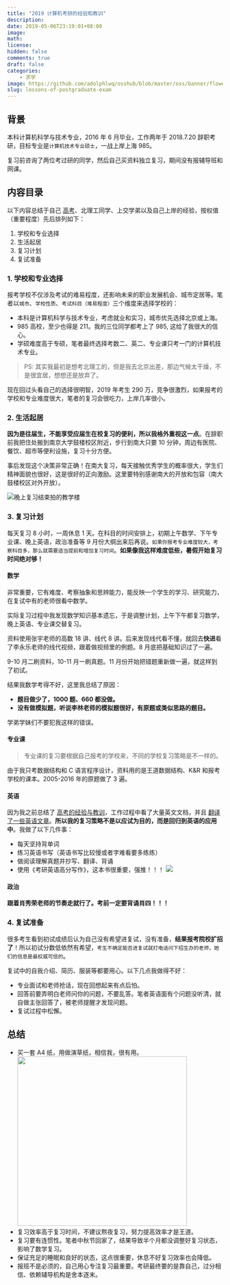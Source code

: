 ```yaml
---
title: "2019 计算机考研的经验和教训"
description:
date: 2019-05-06T23:19:01+08:00
image:
math:
license:
hidden: false
comments: true
draft: false
categories:
    - 求学
image: https://github.com/adolphlwq/osshub/blob/master/oss/banner/flower_00.jpg?raw=true
slug: lessons-of-postgraduate-exam
---
```

## 背景
本科计算机科学与技术专业，2016 年 6 月毕业，工作两年于 2018.7.20 辞职考研，目标专业是`计算机技术专业硕士`，一战上岸上海 985。

复习前咨询了两位考过研的同学，然后自己买资料独立复习，期间没有报辅导班和网课。

## 内容目录
以下内容总结于自己 [高考](https://blog.adolphlwq.xyz/college-entrance-examination-experience-and-lessons/)、北理工同学、上交学弟以及自己上岸的经验，按权值（重要程度）先后排列如下：
1. 学校和专业选择
2. 生活起居
3. 复习计划
4. 复试准备

### 1. 学校和专业选择
报考学校不仅涉及考试的难易程度，还影响未来的职业发展机会、城市定居等。笔者以`城市`、`学校性质`、`考试科目（难易程度）`三个维度来选择学校的：
- 本科是计算机科学与技术专业，考虑就业和实习，城市优先选择北京或上海。
- 985 高校，至少也得是 211。我的三位同学都考上了 985, 这给了我很大的信心。
- 学硕难度高于专硕，笔者最终选择考数二、英二、专业课只考一门的计算机技术专业。

>PS: 其实我最初是想考北理工的，但是我去北京出差，那边气候太干燥，不是很宜居，想想还是放弃了。

现在回过头看自己的选择很明智，2019 年考生 290 万，竞争很激烈，如果报考的学校和专业难度很大，笔者的复习会很吃力，上岸几率很小。

### 2. 生活起居
**因为是往届生，不能享受应届生在校复习的便利，所以我格外重视这一点**。在辞职前我把住处搬到南京大学鼓楼校区附近，步行到南大只要 10 分钟，周边有医院、餐饮、超市等便利设施，复习十分方便。

事后发现这个决策非常正确！在南大复习，每天接触优秀学生的概率很大，学生们精神面貌也很好，这是很好的正向激励。这里要特别感谢南大的开放和包容（南大鼓楼校区对外开放）。

![晚上复习结束拍的教学楼](https://pic4.zhimg.com/80/v2-dc61e3ba16e71ab4d6c544f7b7eab2e7_hd.jpg)

### 3. 复习计划
每天复习 8 小时，一周休息 1 天。在科目的时间安排上，初期上午数学、下午专业课、晚上英语，政治准备等 9 月份大纲出来后再说。`如果你报考专业难度较大，考察科目多，那么就需要适当提前和增加复习时间`。**如果像我这样难度低些，暑假开始复习时间绝对够！**

#### 数学
非常重要，它有难度、考察抽象和思辨能力，能反映一个学生的学习、研究能力，在复试中有的老师很看中数学。

实际复习过程中我发现数学知识基本遗忘，于是调整计划，上午下午都复习数学，晚上英语、专业课交替复习。

资料使用张宇老师的高数 18 讲、线代 8 讲。后来发现线代看不懂，就回去**快进**看了李永乐老师的线代视频，跟着做视频里的例题。8 月底把基础知识过了一遍。

9-10 月二刷资料，10-11 月一刷真题。11 月份开始把错题重新做一遍，就这样到了初试。

结果我数学考得不好，这里我总结了原因：
- **题目做少了，1000 题、660 都没做。**
- **没有做模拟题，听说李林老师的模拟题很好，有原题或类似思路的题目。**

学弟学妹们不要犯我这样的错误。

#### 专业课
>专业课的复习要根据自己报考的学校来，不同的学校复习策略是不一样的。

由于我只考数据结构和 C 语言程序设计，资料用的是王道数据结构、K&R 和报考学校的课本。2005-2016 年的原题做了 3 遍。

#### 英语
因为我之前总结了 [高考的经验与教训](https://blog.adolphlwq.xyz/college-entrance-examination-experience-and-lessons/)，工作过程中看了大量英文文档，并且 [翻译了一些英语文章](https://adolphlwq.xyz/translate/#/)。**所以我的复习策略不是以应试为目的，而是回归到英语的应用中**。我做了以下几件事：
- 每天坚持背单词
- 练习英语书写（英语书写比较慢或者字难看要多练练）
- 做阅读理解真题并抄写、翻译、背诵
- 使用《考研英语高分写作》，这本书很重要，强推！！！
![](https://pic3.zhimg.com/80/v2-8dc579b70e34743096d4a046cda478f8_hd.jpg)

#### 政治
**跟着肖秀荣老师的节奏走就行了。考前一定要背诵肖四！！！**

### 4. 复试准备
很多考生看到初试成绩后认为自己没有希望进复试，没有准备，**结果报考院校扩招了**！所以初试分数低依然有希望，`考生不确定能否进复试就打电话问下招生办的老师，她们的信息是最权威可信的`。

复试中的自我介绍、简历、服装等都要用心。以下几点我做得不好：
- 专业面试和老师抢话，现在回想起来有点后怕。
- 回答前要弄明白老师问你的问题，不要乱答。笔者英语面有个问题没听清，就自做主张回答了，被老师提醒才发现问题。
- 复试过程中松懈。

## 总结
- 买一套 A4 纸，用做演草纸，相信我，很有用。
<img src="https://i.loli.net/2019/04/24/5cc0569a08a05.jpg" width="396" width="297"></img>
- 复习效率高于复习时间，不建议熬夜复习，努力提高效率才是王道。
- 复习要有连惯性。笔者中秋节回家了，结果导致半个月都没调整好复习状态，影响了数学复习。
- 保证充足的睡眠和良好的状态，这点很重要，休息不好复习效率也会降低。
- 报班不是必须的，自己用心专注复习最重要。考研最终要的是靠自己，过分相信、依赖辅导机构是舍本逐末。

<div style="display:none;">行文至此，感慨万千，深知个人能力有限，非常感谢一路走来帮助过我的人：张学弟、刘总、方姐、小胖、小坚强等。尤其是张学弟，在我情绪崩溃时帮我调整状态，准备复试自暴自弃时鼓励我。</div>